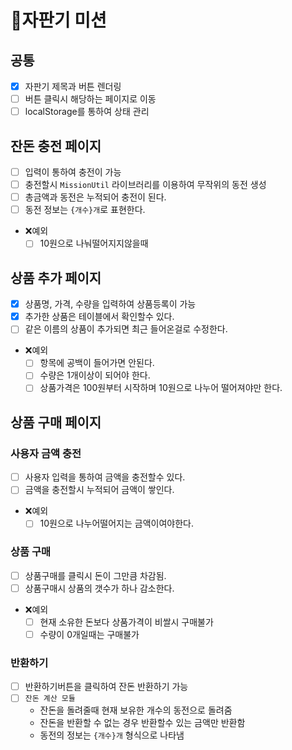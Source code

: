 # 🥤자판기 미션

## 공통
  - [x] 자판기 제목과 버튼 렌더링
  - [ ] 버튼 클릭시 해당하는 페이지로 이동
  - [ ] localStorage를 통하여 상태 관리

## 잔돈 충전 페이지
  - [ ] 입력이 통하여 충전이 가능
  - [ ] 충전할시 `MissionUtil` 라이브러리를 이용하여 무작위의 동전 생성
  - [ ] 총금액과 동전은 누적되어 충전이 된다.
  - [ ] 동전 정보는 `{개수}개`로 표현한다.
  - ❌예외
    - [ ] 10원으로 나눠떨어지지않을때

## 상품 추가 페이지
  - [x] 상품명, 가격, 수량을 입력하여 상품등록이 가능
  - [x] 추가한 상품은 테이블에서 확인할수 있다.
  - [ ] 같은 이름의 상품이 추가되면 최근 들어온걸로 수정한다.
  - ❌예외
    - [ ] 항목에 공백이 들어가면 안된다.
    - [ ] 수량은 1개이상이 되어야 한다.
    - [ ] 상품가격은 100원부터 시작하며 10원으로 나누어 떨어져야만 한다.

## 상품 구매 페이지

  ### 사용자 금액 충전
   - [ ] 사용자 입력을 통하여 금액을 충전할수 있다.
   - [ ] 금액을 충전할시 누적되어 금액이 쌓인다.
   - ❌예외
     - [ ] 10원으로 나누어떨어지는 금액이여야한다.
    
  ### 상품 구매
   - [ ] 상품구매를 클릭시 돈이 그만큼 차감됨.
   - [ ] 상품구매시 상품의 갯수가 하나 감소한다.
   - ❌예외
      - [ ] 현재 소유한 돈보다 상품가격이 비쌀시 구매불가
      - [ ] 수량이 0개일때는 구매불가

  ### 반환하기
   - [ ] 반환하기버튼을 클릭하여 잔돈 반환하기 가능
   - [ ] `잔돈 계산 모듈`
     - 잔돈을 돌려줄때 현재 보유한 개수의 동전으로 돌려줌
     - 잔돈을 반환할 수 없는 경우 반환할수 있는 금액만 반환함
     - 동전의 정보는 `{개수}개` 형식으로 나타냄